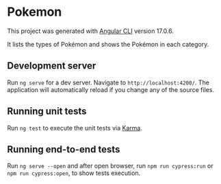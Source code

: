 # Pokemon

This project was generated with [Angular CLI](https://github.com/angular/angular-cli) version 17.0.6.

It lists the types of Pokémon and shows the Pokémon in each category.

## Development server

Run `ng serve` for a dev server. Navigate to `http://localhost:4200/`. The application will automatically reload if you change any of the source files.

## Running unit tests

Run `ng test` to execute the unit tests via [Karma](https://karma-runner.github.io).

## Running end-to-end tests

Run `ng serve --open` and after open browser, run `npm run cypress:run` or `npm run cypress:open`, to show tests execution.
